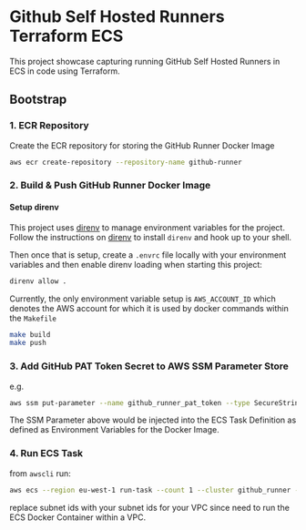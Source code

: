 # Github Self Hosted Runners Terraform ECS

This project showcase capturing running GitHub Self Hosted Runners in ECS in code using Terraform.

## Bootstrap

### 1. ECR Repository
Create the ECR repository for storing the GitHub Runner Docker Image

```bash
aws ecr create-repository --repository-name github-runner
```

### 2. Build & Push GitHub Runner Docker Image

#### Setup direnv

This project uses [direnv](https://direnv.net/) to manage environment variables for the project. Follow the instructions on [direnv](https://direnv.net/) to install `direnv` and hook up to your shell.

Then once that is setup, create a `.envrc` file locally with your environment variables and then enable direnv loading when starting this project:

```bash
direnv allow .
```

Currently, the only environment variable setup is `AWS_ACCOUNT_ID` which denotes the AWS account for which it is used by docker commands within the `Makefile`

```bash
make build
make push
```

### 3. Add GitHub PAT Token Secret to AWS SSM Parameter Store

e.g. 

```bash
aws ssm put-parameter --name github_runner_pat_token --type SecureString --value [Your GitHub Pat Token]
```

The SSM Parameter above would be injected into the ECS Task Definition as defined as Environment Variables for the Docker Image.

### 4. Run ECS Task

from `awscli` run:

```bash
aws ecs --region eu-west-1 run-task --count 1 --cluster github_runner --task-definition github-runner-task:3 --network-configuration "awsvpcConfiguration={subnets=['subnet-85da92cd','subnet-2d255d4b','subnet-e14ef4bb'],securityGroups=['sg-2274d256'],assignPublicIp='ENABLED'}" --launch-type FARGATE
```

replace subnet ids with your subnet ids for your VPC since need to run the ECS Docker Container within a VPC.
